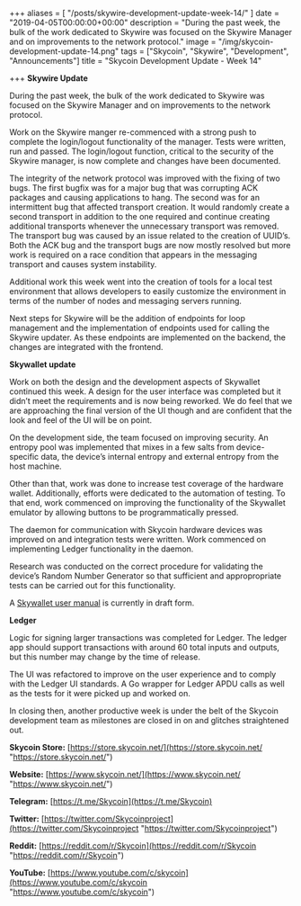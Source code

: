 +++
aliases = [
	"/posts/skywire-development-update-week-14/"
]
date = "2019-04-05T00:00:00+00:00"
description = "During the past week, the bulk of the work dedicated to Skywire was focused on the Skywire Manager and on improvements to the network protocol."
image = "/img/skycoin-development-update-14.png"
tags = ["Skycoin", "Skywire", "Development", "Announcements"]
title = "Skycoin Development Update - Week 14"

+++
**Skywire Update**

During the past week, the bulk of the work dedicated to Skywire was focused on the Skywire Manager and on improvements to the network protocol.

Work on the Skywire manger re-commenced with a strong push to complete the login/logout functionality of the manager. Tests were written, run and passed. The login/logout function, critical to the security of the Skywire manager, is now complete and changes have been documented.

The integrity of the network protocol was improved with the fixing of two bugs. The first bugfix was for a major bug that was corrupting ACK packages and causing applications to hang. The second was for an intermittent bug that affected transport creation. It would randomly create a second transport in addition to the one required and continue creating additional transports whenever the unnecessary transport was removed. The transport bug was caused by an issue related to the creation of UUID’s. Both the ACK bug and the transport bugs are now mostly resolved but more work is required on a race condition that appears in the messaging transport and causes system instability.

Additional work this week went into the creation of tools for a local test environment that allows developers to easily customize the environment in terms of the number of nodes and messaging servers running.

Next steps for Skywire will be the addition of endpoints for loop management and the implementation of endpoints used for calling the Skywire updater. As these endpoints are implemented on the backend, the changes are integrated with the frontend.

**Skywallet update**

Work on both the design and the development aspects of Skywallet continued this week. A design for the user interface was completed but it didn’t meet the requirements and is now being reworked. We do feel that we are approaching the final version of the UI though and are confident that the look and feel of the UI will be on point.

On the development side, the team focused on improving security. An entropy pool was implemented that mixes in a few salts from device-specific data, the device’s internal entropy and external entropy from the host machine.

Other than that, work was done to increase test coverage of the hardware wallet. Additionally, efforts were dedicated to the automation of testing. To that end, work commenced on improving the functionality of the Skywallet emulator by allowing buttons to be programmatically pressed.

The daemon for communication with Skycoin hardware devices was improved on and integration tests were written. Work commenced on implementing Ledger functionality in the daemon.

Research was conducted on the correct procedure for validating the device’s Random Number Generator so that sufficient and appropropriate tests can be carried out for this functionality.

A [Skywallet user manual](https://github.com/skycoin/hardware-wallet/wiki) is currently in draft form. 


**Ledger**

Logic for signing larger transactions was completed for Ledger. The ledger app should support transactions with around 60 total inputs and outputs, but this number may change by the time of release.

The UI was refactored to improve on the user experience and to comply with the Ledger UI standards. A Go wrapper for Ledger APDU calls as well as the tests for it were picked up and worked on.

In closing then, another productive week is under the belt of the Skycoin development team as milestones are closed in on and glitches straightened out.

**Skycoin Store:** [https://store.skycoin.net/](https://store.skycoin.net/ "https://store.skycoin.net/")

**Website:** [https://www.skycoin.net/](https://www.skycoin.net/ "https://www.skycoin.net/")

**Telegram:** [https://t.me/Skycoin](https://t.me/Skycoin)

**Twitter:** [https://twitter.com/Skycoinproject](https://twitter.com/Skycoinproject "https://twitter.com/Skycoinproject")

**Reddit:** [https://reddit.com/r/Skycoin](https://reddit.com/r/Skycoin "https://reddit.com/r/Skycoin")

**YouTube:** [https://www.youtube.com/c/skycoin](https://www.youtube.com/c/skycoin "https://www.youtube.com/c/skycoin")
